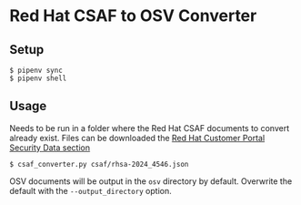 # Red Hat CSAF to OSV Converter

## Setup

~~~
$ pipenv sync
$ pipenv shell
~~~

## Usage

Needs to be run in a folder where the Red Hat CSAF documents to convert already exist. Files can be downloaded the [Red Hat Customer Portal Security Data section](https://access.redhat.com/security/data/csaf/v2/advisories/)
~~~
$ csaf_converter.py csaf/rhsa-2024_4546.json
~~~

OSV documents will be output in the `osv` directory by default. Overwrite the default with the `--output_directory` option.